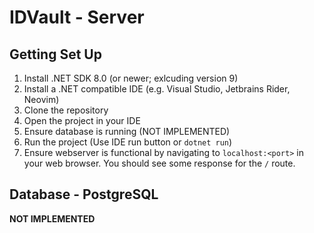# IDVault - Server

## Getting Set Up

1. Install .NET SDK 8.0 (or newer; exlcuding version 9)
2. Install a .NET compatible IDE (e.g. Visual Studio, Jetbrains Rider, Neovim)
3. Clone the repository
4. Open the project in your IDE
5. Ensure database is running (NOT IMPLEMENTED)
6. Run the project (Use IDE run button or `dotnet run`)
7. Ensure webserver is functional by navigating to `localhost:<port>` in your web browser. You should see some response for the `/` route.


## Database - PostgreSQL
**NOT IMPLEMENTED**
